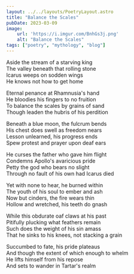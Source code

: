 ```yaml
---
layout: ../../layouts/PoetryLayout.astro
title: "Balance the Scales"
pubDate: 2023-03-09
image:
    url: 'https://i.imgur.com/BnhGs3j.png'
    alt: "Balance the Scales"
tags: ["poetry", "mythology", "blog"]
---
```

Aside the stream of a starving king\
The valley beneath that rolling stone\
Icarus weeps on sodden wings\
He knows not how to get home

Eternal penance at Rhamnusia's hand\
He bloodies his fingers to no fruition\
To balance the scales by grains of sand\
Though leaden the hubris of his perdition
 
Beneath a blue moon, the fulcrum bends\
His chest does swell as freedom nears\
Lesson unlearned, his progress ends\
Spew protest and prayer upon deaf ears
 
He curses the father who gave him flight\
Condemns Apollo's avaricious pride\
Petty the god who bears no slight                                                 
Through no fault of his own had Icarus died

Yet with none to hear, he burned within\
The youth of his soul to ember and ash\
Now but cinders, the fire wears thin\
Hollow and wretched, his teeth do gnash

While this obdurate oaf claws at his past\
Pitifully plucking what feathers remain\
Such does the weight of his sin amass\
That he sinks to his knees, not stacking a grain

Succumbed to fate, his pride plateaus\
And though the extent of which enough to whelm\
He lifts himself from his repose\
And sets to wander in Tartar's realm